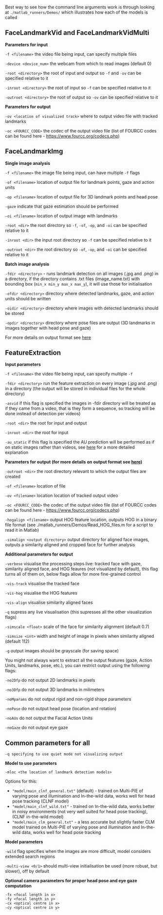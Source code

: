 Best way to see how the command line arguments work is through looking at `./matlab_runners/Demos/` which illustrates how each of the models is called

## FaceLandmarkVid and FaceLandmarkVidMulti

**Parameters for input**

   `-f <filename>` the video file being input, can specify multiple files

   `-device <device_num>` the webcam from which to read images (default 0)

   `-root <directory>` the root of input and output so `-f` and `-ov` can be specified relative to it

   `-inroot <directory>` the root of input so `-f` can be specified relative to it

   `-outroot <directory>` the root of output so `-ov` can be specified relative to it

**Parameters for output**

   `-ov <location of visualized track>` where to output video file with tracked landmarks

   `-oc <FOURCC_CODE>` the codec of the output video file (list of FOURCC codes can be found here - https://www.fourcc.org/codecs.php)
 
## FaceLandmarkImg

**Single image analysis**

   `-f <filename>` the image file being input, can have multiple `-f` flags

   `-of <filename>` location of output file for landmark points, gaze and action units

   `-op <filename>` location of output file for 3D landmark points and head pose

   `-gaze` indicate that gaze estimation should be performed

   `-oi <filename>` location of output image with landmarks

   `-root <dir>` the root directory so `-f`, `-of`, `-op`, and `-oi` can be specified relative to it

   `-inroot <dir>` the input root directory so `-f` can be specified relative to it

   `-outroot <dir>` the root directory so `-of`, `-op`, and `-oi` can be specified relative to it

**Batch image analysis**
	
   `-fdir <directory>` - runs landmark detection on all images (.jpg and .png) in a directory, if the directory contains .txt files (image_name.txt) with bounding box (`min_x min_y max_x max_y`), it will use those for initialisation

   `-ofdir <directory>` directory where detected landmarks, gaze, and action units should be written

   `-oidir <directory>` directory where images with detected landmarks should be stored

   `-opdir <directory>` directory where pose files are output (3D landmarks in images together with head pose and gaze)

For more details on output format see [here](https://github.com/TadasBaltrusaitis/OpenFace/wiki/Output-Format#facelandmarkimg)

## FeatureExtraction

**Input parameters**

   `-f <filename>` the video file being input, can specify multiple `-f` 

   `-fdir <directory>` run the feature extraction on every image (.jpg and .png) in a directory (the output will be stored in individual files for the whole directory)

   `-asvid` if this flag is specified the images in -fdir directory will be treated as if they came from a video, that is they form a sequence, so tracking will be done instead of detection per videos)

   `-root <dir>` the root for input and output

   `-inroot <dir>` the root for input

   `-au_static` if this flag is specified the AU prediction will be performed as if on static images rather than videos, see [here](https://github.com/TadasBaltrusaitis/OpenFace/wiki/Action-Units#static-vs-dynamic) for a more detailed explanation
	
**Parameters for output (for more details on output format see [here](https://github.com/TadasBaltrusaitis/OpenFace/wiki/Output-Format#featureextraction))**

   `-outroot <dir>` the root directory relevant to which the output files are created
	
   `-of <filename>` location of file

   `-ov <filename>` location location of tracked output video

   `-oc <FOURCC_CODE>` the codec of the output video file (list of FOURCC codes can be found here - https://www.fourcc.org/codecs.php)
 

   `-hogalign <filename>` output HOG feature location, outputs HOG in a binary file format (see ./matlab_runners/Demos/Read_HOG_files.m for a script to read it in Matlab)

   `-simalign <output directory>` output directory for aligned face images, outputs a similarity aligned and cropped face for further analysis

**Additional parameters for output**
	
   `-verbose` visualise the processing steps live: tracked face with gaze, similarity aligned face, and HOG feaures (not visualized by default), this flag turns all of them on, below flags allow for more fine-grained control

   `-vis-track` visualise the tracked face

   `-vis-hog` visualise the HOG features

   `-vis-align` visualise similarity aligned faces

   `-q` supress any live visualisation (this supresses all the other visualization flags)

   `-simscale <float>` scale of the face for similarity alignment (default 0.7)

   `-simsize <int>` width and height of image in pixels when similarity aligned (default 112)

   `-g` output images should be grayscale (for saving space)

You might not always want to extract all the output features (gaze, Action Units, landmarks, pose, etc.), you can restrict output using the following flags:

   `-no2Dfp` do not output 2D landmarks in pixels

   `-no3Dfp` do not output 3D landmarks in milimeters

   `-noMparams` do not output rigid and non-rigid shape parameters

   `-noPose` do not output head pose (location and rotation)

   `-noAUs` do not output the Facial Action Units

   `-noGaze` do not output eye gaze

## Common parameters for all

    -q specifying to use quiet mode not visualizing output

**Model to use parameters**

    -mloc <the location of landmark detection models>

  Options for this:
        
- `"model/main_clnf_general.txt"` (default) - trained on Multi-PIE of varying pose and illumination and In-the-wild data, works well for head pose tracking (CLNF model)
- `"model/main_clnf_wild.txt"` - trained on In-the-wild data, works better in noisy environments (not very well suited for head pose tracking),  (CLNF in-the-wild model)
- `"model/main_clm_general.txt"` - a less accurate but slightly faster CLM model trained on Multi-PIE of varying pose and illumination and In-the-wild data, works well for head pose tracking

**Model parameters**

   `-wild` flag specifies when the images are more difficult, model considers extended search regions

   `-multi-view <0/1>` should multi-view initialisation be used (more robust, but slower), off by default

**Optional camera parameters for proper head pose and eye gaze computation**

	-fx <focal length in x>
	-fy <focal length in y>
	-cx <optical centre in x> 
	-cy <optical centre in y>